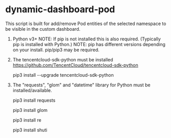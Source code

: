 # dynamic-dashboard-pod
This script is built for add/remove Pod entities of the selected namespace to be visible in the custom dashboard.

1. Python v3+
NOTE: If pip is not installed this is also required. (Typically pip is installed with Python.) NOTE: pip has different versions depending on your install. pip/pip3 may be required.

2. The tencentcloud-sdk-python must be installed
https://github.com/TencentCloud/tencentcloud-sdk-python

    pip3 install --upgrade tencentcloud-sdk-python

3. The "requests", "glom" and "datetime" library for Python must be installed/available.

    pip3 install requests
    
    pip3 install glom
    
    pip3 install re
    
    pip3 install shuti
